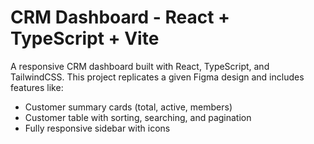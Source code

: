 # CRM Dashboard - React + TypeScript + Vite

A responsive CRM dashboard built with React, TypeScript, and TailwindCSS. This project replicates a given Figma design and includes features like:

- Customer summary cards (total, active, members)
- Customer table with sorting, searching, and pagination
- Fully responsive sidebar with icons

